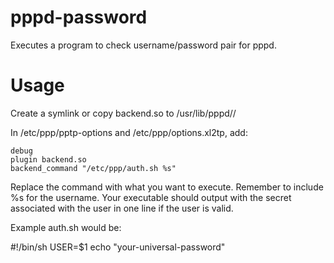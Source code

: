 pppd-password
=============

Executes a program to check username/password pair for pppd.

Usage
=====

Create a symlink or copy backend.so to /usr/lib/pppd/<version>/

In /etc/ppp/pptp-options and /etc/ppp/options.xl2tp, add:

    debug
    plugin backend.so
    backend_command "/etc/ppp/auth.sh %s"

Replace the command with what you want to execute.
Remember to include %s for the username.
Your executable should output with the secret associated with the user in one line if the user is valid.

Example auth.sh would be:

   #!/bin/sh
   USER=$1
   echo "your-universal-password"

